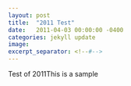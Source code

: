 ```yaml
---
layout: post
title:  "2011 Test"
date:   2011-04-03 00:00:00 -0400
categories: jekyll update
image: 
excerpt_separator: <!--#-->
---
```

Test of 2011<!--#-->This is a sample